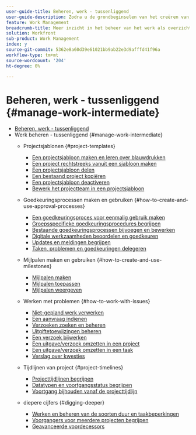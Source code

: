 ```yaml
---
user-guide-title: Beheren, werk - tussenliggend
user-guide-description: Zodra u de grondbeginselen van het creëren van, het plannen van en het leiden van projecten hebt geleerd, zijn er een paar meer dingen u zou moeten weten om het beste uit Workfront te krijgen.
feature: Work Management
breadcrumb-title: Meer inzicht in het beheer van het werk als overzicht van de projectmanager
solution: Workfront
sub-product: Work Management
index: y
source-git-commit: 5362e8a60d39e61021bb9ab22e3d9afffd41f96a
workflow-type: tm+mt
source-wordcount: '204'
ht-degree: 0%

---
```




# Beheren, werk - tussenliggend {#manage-work-intermediate}

+ [Beheren, werk - tussenliggend](overview.md)
+ Werk beheren - tussenliggend {#manage-work-intermediate}
   + Projectsjablonen {#project-templates}
      + [Een projectsjabloon maken en leren over blauwdrukken](create-a-project-template.md)
      + [Een project rechtstreeks vanuit een sjabloon maken](create-a-project-directly-from-a-template.md)
      + [Een projectsjabloon delen](share-a-project-template.md)
      + [Een bestaand project kopiëren](copy-an-existing-project.md)
      + [Een projectsjabloon deactiveren](deactivate-a-project-template.md)
      + [Bewerk het projectteam in een projectsjabloon](edit-the-project-team-in-a-project-template.md)

   + Goedkeuringsprocessen maken en gebruiken {#how-to-create-and-use-approval-processes}
      + [Een goedkeuringsproces voor eenmalig gebruik maken](create-a-single-use-approval-process.md)
      + [Groepsspecifieke goedkeuringsprocedures begrijpen](group-specific-approval-processes.md)
      + [Bestaande goedkeuringsprocessen bijvoegen en bewerken](attach-and-edit-existing-approval-processes.md)
      + [Digitale werkzaamheden beoordelen en goedkeuren](review-and-approve-digital-work.md)
      + [Updates en meldingen begrijpen](understand-updates-and-notifications.md)
      + [Taken, problemen en goedkeuringen delegeren](delegate-approvals.md)

   + Mijlpalen maken en gebruiken {#how-to-create-and-use-milestones}
      + [Mijlpalen maken](creating-milestones.md)
      + [Mijlpalen toepassen](apply-milestones.md)
      + [Mijlpalen weergeven](view-milestones.md)

   + Werken met problemen {#how-to-work-with-issues}
      + [Niet-gepland werk verwerken](handle-unplanned-work.md)
      + [Een aanvraag indienen](make-a-request.md)
      + [Verzoeken zoeken en beheren](find-requests.md)
      + [Uitgiftetoewijzingen beheren](manage-issue-assignments.md)
      + [Een verzoek bijwerken](update-a-request.md)
      + [Een uitgave/verzoek omzetten in een project](create-a-project-from-a-request.md)
      + [Een uitgave/verzoek omzetten in een taak](convert-issues-to-other-work-items.md)
      + [Verslag over kwesties](report-on-issues.md)

   + Tijdlijnen van project {#project-timelines}
      + [Projecttijdlijnen begrijpen](understand-project-timelines.md)
      + [Datatypen en voortgangsstatus begrijpen](understand-task-dates-and-progress-status.md)
      + [Voortgang bijhouden vanaf de projecttijdlijn](track-work-progress-from-the-project-timeline.md)

   + diepere cijfers {#digging-deeper}
      + [Werken en beheren van de soorten duur en taakbeperkingen](understand-and-manage-duration-types-and-task-constraints.md)
      + [Voorgangers voor meerdere projecten begrijpen](understand-cross-project-predecessors.md)
      + [Geavanceerde voordecessors](advanced-predecessors.md)
